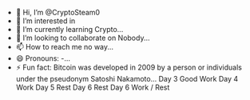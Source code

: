 - 👋 Hi, I’m @CryptoSteam0
- 👀 I’m interested in 
- 🌱 I’m currently learning Crypto...
- 💞️ I’m looking to collaborate on Nobody...
- 📫 How to reach me no way...
- 😄 Pronouns: -...
- ⚡ Fun fact: Bitcoin was developed in 2009 by a person or individuals under the pseudonym Satoshi Nakamoto...
Day 3 Good Work
Day 4 Work
Day 5 Rest
Day 6 Rest
Day 6 Work / Rest
<!---
CryptoSteam0/CryptoSteam0 is a ✨ special ✨ repository because its `README.md` (this file) appears on your GitHub profile.
You can click the Preview link to take a look at your changes.
--->
